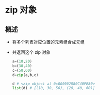 # zip 对象

## 概述

+ 将多个列表对应位置的元素组合成元组
+ 并返回这个 zip 对象

  ```py
  a=(10,20)
  b=(30,40)
  c=(50,60)
  d=zip(a,b,c)

  d # <zip object at 0x000002880C40FE80>
  list(d) # [(10, 30, 50), (20, 40, 60)]
  ```
